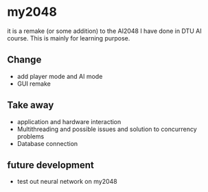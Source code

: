 # my2048
it is a remake (or some addition) to the AI2048 I have done in DTU AI course.
This is mainly for learning purpose. 

## Change
* add player mode and AI mode 
* GUI remake 

## Take away
* application and hardware interaction 
* Multithreading and possible issues and solution to concurrency problems
* Database connection 

## future development 
* test out neural network on my2048


